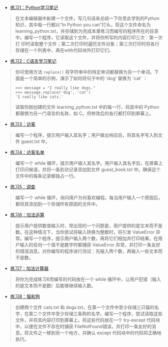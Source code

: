 - [练习1：Python学习笔记](https://github.com/xzu212/my-python-note/blob/main/practice09/learning_python.py)

> 在文本编辑器中新建一个文件，写几句话来总结一下你至此学到的Python知识，其中每一行都以“In Python you can”打头。将这个文件命名为	 learning_python.txt，并存储到为完成本章练习而编写的程序所在的目录中。编写一个程序，它读取这个文件，并将你所写的内容打印三次：第一次打	 印时读取整个文件；第二次打印时遍历文件对象；第三次打印时将各行存储在一个列表中，再在with代码块外打印它们。

- [练习2：C语言学习笔记](https://github.com/xzu212/my-python-note/blob/main/practice09/practice2.py)

> 你可使用方法 `replace()` 将字符串中的特定单词都替换为另一个单词。下面是一个简单的示例，演示了如何将句子中的 'dog' 替换为 'cat' ：
> ```
> >>> message = "I really like dogs."
> >>> message.replace('dog', 'cat')
> 'I really like cats.'
> ```
>读取你刚创建的文件 learning_python.txt 中的每一行，将其中的 Python 都替换为另一门语言的名称，如 C。将修改后的各行都打印到屏幕上。

- [练习3：访客]()

> 编写一个程序，提示用户输入其名字；用户做出响应后，将其名字写入到文件 guest.txt 中。

- [练习4：访客名单]()

> 编写一个 while 循环，提示用户输入其名字。用户输入其名字后，在屏幕上打印问候语，并将一条到访记录添加到文件 guest_book.txt 中。确保这个文件中的每条记录都独占一行。

- [练习5：调查]()

> 编写一个 while 循环，询问用户为何喜欢编程。每当用户输入一个原因后，都将其添加到一个存储所有原因的文件中。

- [练习6：加法运算]()

> 提示用户提供数值输入时，常出现的一个问题是，用户提供的是文本而不是数。在这种情况下，当你尝试将输入转换为整数时，将引发 ValueError 异常。编写一个程序，提示用户输入两个数，再将它们相加并打印结果。在用户输入的任何一个值不是数字时都捕获 ValueError 异常，并打印一条友好的错误消息。对你编写的程序进行测试：先输入两个数，再输入一些文本而不是数。

- [练习7：加法计算器]()

> 将你为完成练习6而编写的代码放在一个 while 循环中，让用户犯错（输入的是文本而不是数）后能够继续输入数。

- [练习8：猫和狗]()

>创建两个文件 cats.txt 和 dogs.txt，在第一个文件中至少存储三只猫的名字，在第二个文件中至少存储三条狗的名字。编写一个程序，尝试读取这些文件，并将其内容打印到屏幕上。将这些代码放在一个 try-except 代码块中，以便在文件不存在时捕获 FileNotFound错误，并打印一条友好的消息。将文件之一移到另一个地方，并确认 except 代码块中的代码将正确地执行。

